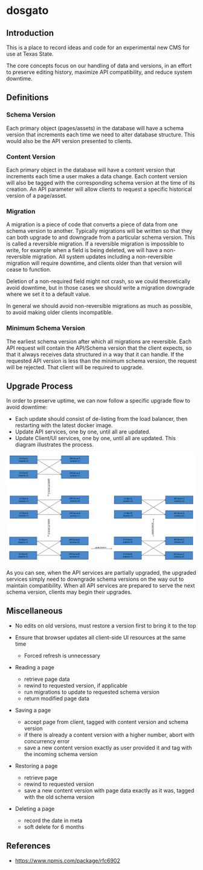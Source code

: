 # dosgato
## Introduction
This is a place to record ideas and code for an experimental new CMS for use at Texas State.

The core concepts focus on our handling of data and versions, in an effort to preserve editing history, maximize API compatibility, and reduce system downtime.

## Definitions
### Schema Version
Each primary object (pages/assets) in the database will have a schema version that increments each time we need to alter database structure. This would also be the API version presented to clients.

### Content Version
Each primary object in the database will have a content version that increments each time a user makes a data change. Each content version will also be tagged with the corresponding schema version at the time of its creation. An API parameter will allow clients to request a specific historical version of a page/asset.

### Migration
A migration is a piece of code that converts a piece of data from one schema version to another. Typically migrations will be written so that they can both upgrade to and downgrade from a particular schema version. This is called a reversible migration. If a reversible migration is impossible to write, for example when a field is being deleted, we will have a non-reversible migration. All system updates including a non-reversible migration will require downtime, and clients older than that version will cease to function.

Deletion of a non-required field might not crash, so we could theoretically avoid downtime, but in those cases we should write a migration downgrade where we set it to a default value.

In general we should avoid non-reversible migrations as much as possible, to avoid making older clients incompatible.

### Minimum Schema Version
The earliest schema version after which all migrations are reversible. Each API request will contain the API/Schema version that the client expects, so that it always receives data structured in a way that it can handle. If the requested API version is less than the minimum schema version, the request will be rejected. That client will be required to upgrade.

## Upgrade Process
In order to preserve uptime, we can now follow a specific upgrade flow to avoid downtime:
* Each update should consist of de-listing from the load balancer, then restarting with the latest docker image.
* Update API services, one by one, until all are updated.
* Update Client/UI services, one by one, until all are updated.
This diagram illustrates the process.

![Upgrade Process Flow Diagram](readme/upgradeflow.png?raw=true)

As you can see, when the API services are partially upgraded, the upgraded services simply need to downgrade schema versions on the way out to maintain compatibility. When all API services are prepared to serve the next schema version, clients may begin their upgrades.


## Miscellaneous
* No edits on old versions, must restore a version first to bring it to the top
* Ensure that browser updates all client-side UI resources at the same time
  * Forced refresh is unnecessary

* Reading a page
  * retrieve page data
  * rewind to requested version, if applicable
  * run migrations to update to requested schema version
  * return modified page data

* Saving a page
  * accept page from client, tagged with content version and schema version
  * if there is already a content version with a higher number, abort with concurrency error
  * save a new content version exactly as user provided it and tag with the incoming schema version

* Restoring a page
  * retrieve page
  * rewind to requested version
  * save a new content version with page data exactly as it was, tagged with the old schema version

* Deleting a page
  * record the date in meta
  * soft delete for 6 months

## References
* https://www.npmjs.com/package/rfc6902
